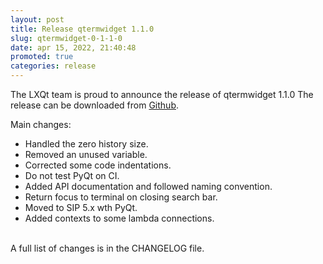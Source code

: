 ```yaml
---
layout: post
title: Release qtermwidget 1.1.0
slug: qtermwidget-0-1-1-0
date: apr 15, 2022, 21:40:48
promoted: true
categories: release
---
```

The LXQt team is proud to announce the release of qtermwidget 1.1.0
The release can be downloaded from [Github](https://github.com/lxqt/qtermwidget/releases).

Main changes:

 * Handled the zero history size.
 * Removed an unused variable.
 * Corrected some code indentations.
 * Do not test PyQt on CI.
 * Added API documentation and followed naming convention.
 * Return focus to terminal on closing search bar.
 * Moved to SIP 5.x wth PyQt.
 * Added contexts to some lambda connections.

<br/>
A full list of changes is in the CHANGELOG file.
<br/>
